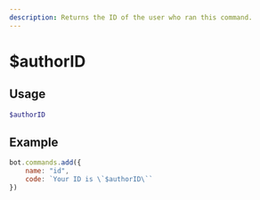 ```yaml
---
description: Returns the ID of the user who ran this command.
---
```


# $authorID
## Usage
```php
$authorID
```

## Example
```javascript
bot.commands.add({
    name: "id",
    code: `Your ID is \`$authorID\``
})
```